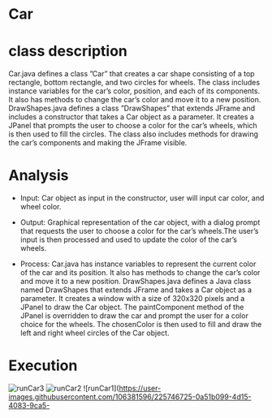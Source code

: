 # Car

# class description

Car.java defines a class ”Car” that creates a car shape consisting of a top rectangle, bottom rectangle,
and two circles for wheels. The class includes instance variables for the car’s color, position, and each of its
components. It also has methods to change the car’s color and move it to a new position.
DrawShapes.java defines a class ”DrawShapes” that extends JFrame and includes a constructor that takes a
Car object as a parameter. It creates a JPanel that prompts the user to choose a color for the car’s wheels,
which is then used to fill the circles. The class also includes methods for drawing the car’s components and
making the JFrame visible.


# Analysis
- Input: Car object as input in the constructor, user will input car color, and wheel color.

- Output: Graphical representation of the car object, with a dialog prompt that requests the user to choose
a color for the car’s wheels.The user’s input is then processed and used to update the color of the car’s wheels.

- Process: Car.java has instance variables to represent the current color of the car and its position. It
also has methods to change the car’s color and move it to a new position.
DrawShapes.java defines a Java class named DrawShapes that extends JFrame and takes a Car object as
a parameter. It creates a window with a size of 320x320 pixels and a JPanel to draw the Car object. The
paintComponent method of the JPanel is overridden to draw the car and prompt the user for a color choice
for the wheels. The chosenColor is then used to fill and draw the left and right wheel circles of the Car
object.

# Execution
![runCar3](https://user-images.githubusercontent.com/106381596/225746718-771a0583-b05f-45ab-baa3-b508630502df.png)
![runCar2](https://user-images.githubusercontent.com/106381596/225746723-fa2fea3a-4485-4ee2-a5b5-4ea01a8c9d60.png)
![runCar1](https://user-images.githubusercontent.com/106381596/225746725-0a51b099-4d15-4083-9ca5-
